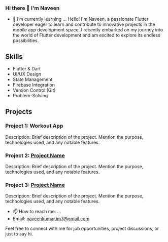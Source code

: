 ### Hi there 👋 I'm Naveen

- 🌱 I’m currently learning ...
Hello! I'm Naveen, a passionate Flutter developer eager to learn and contribute to innovative projects in the mobile app development space. 
I recently embarked on my journey into the world of Flutter development and am excited to explore its endless possibilities.

## Skills
- Flutter & Dart
- UI/UX Design
- State Management
- Firebase Integration
- Version Control (Git)
- Problem-Solving

## Projects
### Project 1: Workout App
Description: Brief description of the project. Mention the purpose, technologies used, and any notable features.
### Project 2: [Project Name](link_to_repository)
Description: Brief description of the project. Mention the purpose, technologies used, and any notable features.
### Project 3: [Project Name](link_to_repository)
Description: Brief description of the project. Mention the purpose, technologies used, and any notable features.

- 📫 How to reach me: ...
- Email: naveenkumar.im7@gmail.com

Feel free to connect with me for job opportunities, project discussions, or just to say hi.
